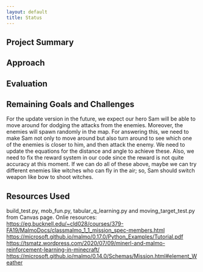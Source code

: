 ```yaml
---
layout: default
title: Status
---
```


## Project Summary ##



## Approach ##




## Evaluation ##



## Remaining Goals and Challenges ## 

  For the update version in the future, we expect our hero Sam will be able to move around for dodging the attacks from the enemies. Moreover, the enemies will spawn randomly in the map. For answering this, we need to make Sam not only to move around but also turn around to see which one of the enemies is closer to him, and then attack the enemy. We need to update the equations for the distance and angle to achieve these. Also, we need to fix the reward system in our code since the reward is not quite accuracy at this moment. 
If we can do all of these above, maybe we can try different enemies like witches who can fly in the air; so, Sam should switch weapon like bow to shoot witches. 

## Resources Used ##

build_test.py, mob_fun.py, tabular_q_learning.py and moving_target_test.py from Canvas page.
Onlie resources:
https://eg.bucknell.edu/~cld028/courses/379-FA19/MalmoDocs/classmalmo_1_1_mission_spec-members.html
https://microsoft.github.io/malmo/0.17.0/Python_Examples/Tutorial.pdf
https://tsmatz.wordpress.com/2020/07/09/minerl-and-malmo-reinforcement-learning-in-minecraft/
https://microsoft.github.io/malmo/0.14.0/Schemas/Mission.html#element_Weather
